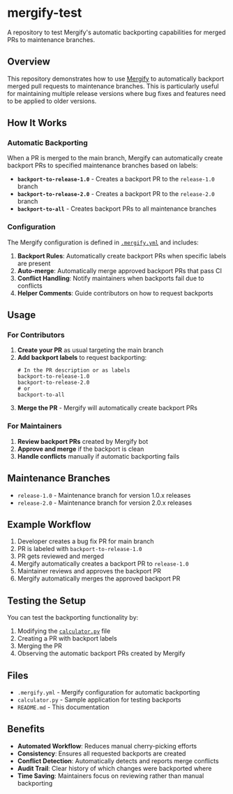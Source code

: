 # mergify-test

A repository to test Mergify's automatic backporting capabilities for merged PRs to maintenance branches.

## Overview

This repository demonstrates how to use [Mergify](https://mergify.io/) to automatically backport merged pull requests to maintenance branches. This is particularly useful for maintaining multiple release versions where bug fixes and features need to be applied to older versions.

## How It Works

### Automatic Backporting

When a PR is merged to the main branch, Mergify can automatically create backport PRs to specified maintenance branches based on labels:

- **`backport-to-release-1.0`** - Creates a backport PR to the `release-1.0` branch
- **`backport-to-release-2.0`** - Creates a backport PR to the `release-2.0` branch  
- **`backport-to-all`** - Creates backport PRs to all maintenance branches

### Configuration

The Mergify configuration is defined in [`.mergify.yml`](.mergify.yml) and includes:

1. **Backport Rules**: Automatically create backport PRs when specific labels are present
2. **Auto-merge**: Automatically merge approved backport PRs that pass CI
3. **Conflict Handling**: Notify maintainers when backports fail due to conflicts
4. **Helper Comments**: Guide contributors on how to request backports

## Usage

### For Contributors

1. **Create your PR** as usual targeting the main branch
2. **Add backport labels** to request backporting:
   ```
   # In the PR description or as labels
   backport-to-release-1.0
   backport-to-release-2.0
   # or
   backport-to-all
   ```
3. **Merge the PR** - Mergify will automatically create backport PRs

### For Maintainers

1. **Review backport PRs** created by Mergify bot
2. **Approve and merge** if the backport is clean
3. **Handle conflicts** manually if automatic backporting fails

## Maintenance Branches

- `release-1.0` - Maintenance branch for version 1.0.x releases
- `release-2.0` - Maintenance branch for version 2.0.x releases

## Example Workflow

1. Developer creates a bug fix PR for main branch
2. PR is labeled with `backport-to-release-1.0`
3. PR gets reviewed and merged
4. Mergify automatically creates a backport PR to `release-1.0`
5. Maintainer reviews and approves the backport PR
6. Mergify automatically merges the approved backport PR

## Testing the Setup

You can test the backporting functionality by:

1. Modifying the [`calculator.py`](calculator.py) file
2. Creating a PR with backport labels
3. Merging the PR
4. Observing the automatic backport PRs created by Mergify

## Files

- `.mergify.yml` - Mergify configuration for automatic backporting
- `calculator.py` - Sample application for testing backports
- `README.md` - This documentation

## Benefits

- **Automated Workflow**: Reduces manual cherry-picking efforts
- **Consistency**: Ensures all requested backports are created
- **Conflict Detection**: Automatically detects and reports merge conflicts
- **Audit Trail**: Clear history of which changes were backported where
- **Time Saving**: Maintainers focus on reviewing rather than manual backporting